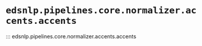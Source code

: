 # `edsnlp.pipelines.core.normalizer.accents.accents`

::: edsnlp.pipelines.core.normalizer.accents.accents
